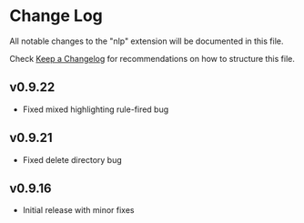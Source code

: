 # Change Log
All notable changes to the "nlp" extension will be documented in this file.

Check [Keep a Changelog](http://keepachangelog.com/) for recommendations on how to structure this file.

## v0.9.22
- Fixed mixed highlighting rule-fired bug

## v0.9.21
- Fixed delete directory bug

## v0.9.16
- Initial release with minor fixes